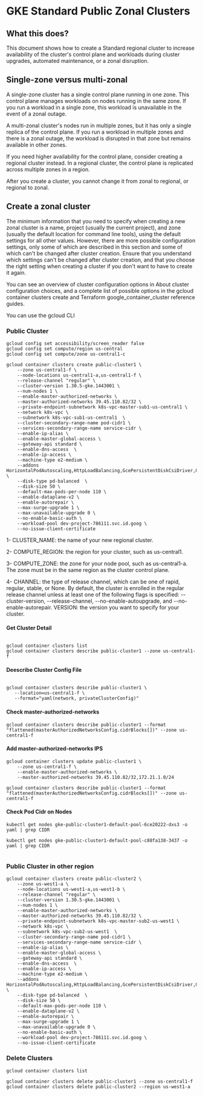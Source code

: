 # GKE Standard Public Zonal Clusters


## What this does?

This document shows how to create a Standard regional cluster to increase availability of the cluster's control plane and workloads during cluster upgrades, automated maintenance, or a zonal disruption.


## Single-zone versus multi-zonal
A single-zone cluster has a single control plane running in one zone. This control plane manages workloads on nodes running in the same zone. If you run a workload in a single zone, this workload is unavailable in the event of a zonal outage.

A multi-zonal cluster's nodes run in multiple zones, but it has only a single replica of the control plane. If you run a workload in multiple zones and there is a zonal outage, the workload is disrupted in that zone but remains available in other zones.

If you need higher availability for the control plane, consider creating a regional cluster instead. In a regional cluster, the control plane is replicated across multiple zones in a region.

After you create a cluster, you cannot change it from zonal to regional, or regional to zonal.

## Create a zonal cluster

The minimum information that you need to specify when creating a new zonal cluster is a name, project (usually the current project), and zone (usually the default location for command line tools), using the default settings for all other values. However, there are more possible configuration settings, only some of which are described in this section and some of which can't be changed after cluster creation. Ensure that you understand which settings can't be changed after cluster creation, and that you choose the right setting when creating a cluster if you don't want to have to create it again.

You can see an overview of cluster configuration options in About cluster configuration choices, and a complete list of possible options in the gcloud container clusters create and Terraform google_container_cluster reference guides.

You can use the gcloud CLI

### Public Cluster 

```
gcloud config set accessibility/screen_reader false
gcloud config set compute/region us-central
gcloud config set compute/zone us-central1-c

```

```
gcloud container clusters create public-cluster1 \
    --zone us-central1-f \
    --node-locations us-central1-a,us-central1-f \
    --release-channel "regular" \
    --cluster-version 1.30.5-gke.1443001 \
    --num-nodes 1 \
    --enable-master-authorized-networks \
    --master-authorized-networks 39.45.110.82/32 \
    --private-endpoint-subnetwork k8s-vpc-master-sub1-us-central1 \
    --network k8s-vpc \
    --subnetwork k8s-vpc-sub1-us-central1  \
    --cluster-secondary-range-name pod-cidr1 \
    --services-secondary-range-name service-cidr \
    --enable-ip-alias \
    --enable-master-global-access \
    --gateway-api standard \
    --enable-dns-access  \
    --enable-ip-access \
    --machine-type e2-medium \
    --addons HorizontalPodAutoscaling,HttpLoadBalancing,GcePersistentDiskCsiDriver,GcpFilestoreCsiDriver \
    --disk-type pd-balanced  \
    --disk-size 50 \
    --default-max-pods-per-node 110 \
    --enable-dataplane-v2 \
    --enable-autorepair \
    --max-surge-upgrade 1 \
    --max-unavailable-upgrade 0 \
    --no-enable-basic-auth \
    --workload-pool dev-project-786111.svc.id.goog \
    --no-issue-client-certificate

```

1- CLUSTER_NAME: the name of your new regional cluster.

2- COMPUTE_REGION: the region for your cluster, such as us-central1.

3- COMPUTE_ZONE: the zone for your node pool, such as us-central1-a.
The zone must be in the same region as the cluster control plane.

4- CHANNEL: the type of release channel, which can be one of rapid, regular, stable, or None. By default, the cluster is enrolled in the regular release channel unless at least one of the following flags is specified: --cluster-version, --release-channel, --no-enable-autoupgrade, and --no-enable-autorepair.
VERSION: the version you want to specify for your cluster.

#### Get Cluster Detail

```

gcloud container clusters list
gcloud container clusters describe public-cluster1 --zone us-central1-f

```

#### Deescribe Cluster Config File

```

gcloud container clusters describe public-cluster1 \
   --location=us-central1-f \
   --format="yaml(network, privateClusterConfig)"

```   

#### Check master-authorized-networks 

```
gcloud container clusters describe public-cluster1 --format "flattened(masterAuthorizedNetworksConfig.cidrBlocks[])" --zone us-central1-f  

```

#### Add master-authorized-networks  IPS

```
gcloud container clusters update public-cluster1 \
    --zone us-central1-f \
    --enable-master-authorized-networks \
    --master-authorized-networks 39.45.110.82/32,172.21.1.0/24

gcloud container clusters describe public-cluster1 --format "flattened(masterAuthorizedNetworksConfig.cidrBlocks[])" --zone us-central1-f 

```

#### Check Pod Cidr on Nodes

```
kubectl get nodes gke-public-cluster1-default-pool-6ce20222-dxs3 -o yaml | grep CIDR

kubectl get nodes gke-public-cluster1-default-pool-c88fa138-3437 -o yaml | grep CIDR
      
```

### Public Cluster in other region

```
gcloud container clusters create public-cluster2 \
    --zone us-west1-a \
    --node-locations us-west1-a,us-west1-b \
    --release-channel "regular" \
    --cluster-version 1.30.5-gke.1443001 \
    --num-nodes 1 \
    --enable-master-authorized-networks \
    --master-authorized-networks 39.45.110.82/32 \
    --private-endpoint-subnetwork k8s-vpc-master-sub2-us-west1 \
    --network k8s-vpc \
    --subnetwork k8s-vpc-sub2-us-west1  \
    --cluster-secondary-range-name pod-cidr1 \
    --services-secondary-range-name service-cidr \
    --enable-ip-alias \
    --enable-master-global-access \
    --gateway-api standard \
    --enable-dns-access  \
    --enable-ip-access \
    --machine-type e2-medium \
    --addons HorizontalPodAutoscaling,HttpLoadBalancing,GcePersistentDiskCsiDriver,GcpFilestoreCsiDriver \
    --disk-type pd-balanced  \
    --disk-size 50 \
    --default-max-pods-per-node 110 \
    --enable-dataplane-v2 \
    --enable-autorepair \
    --max-surge-upgrade 1 \
    --max-unavailable-upgrade 0 \
    --no-enable-basic-auth \
    --workload-pool dev-project-786111.svc.id.goog \
    --no-issue-client-certificate

```

### Delete Clusters

```
gcloud container clusters list

gcloud container clusters delete public-cluster1 --zone us-central1-f
gcloud container clusters delete public-cluster2 --region us-west1-a

```



